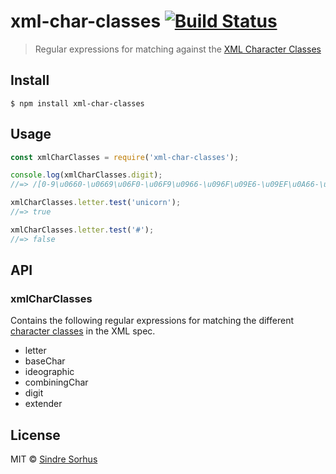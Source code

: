 # xml-char-classes [![Build Status](https://travis-ci.org/sindresorhus/xml-char-classes.svg?branch=master)](https://travis-ci.org/sindresorhus/xml-char-classes)

> Regular expressions for matching against the [XML Character Classes](https://www.w3.org/TR/2006/REC-xml-20060816/#CharClasses)


## Install

```
$ npm install xml-char-classes
```


## Usage

```js
const xmlCharClasses = require('xml-char-classes');

console.log(xmlCharClasses.digit);
//=> /[0-9\u0660-\u0669\u06F0-\u06F9\u0966-\u096F\u09E6-\u09EF\u0A66-\u0A6F\u0AE6-\u0AEF\u0B66-\u0B6F\u0BE7-\u0BEF\u0C66-\u0C6F\u0CE6-\u0CEF\u0D66-\u0D6F\u0E50-\u0E59\u0ED0-\u0ED9\u0F20-\u0F29]/

xmlCharClasses.letter.test('unicorn');
//=> true

xmlCharClasses.letter.test('#');
//=> false
```


## API

### xmlCharClasses

Contains the following regular expressions for matching the different [character classes](https://www.w3.org/TR/2006/REC-xml-20060816/#CharClasses) in the XML spec.

- letter
- baseChar
- ideographic
- combiningChar
- digit
- extender


## License

MIT © [Sindre Sorhus](https://sindresorhus.com)
